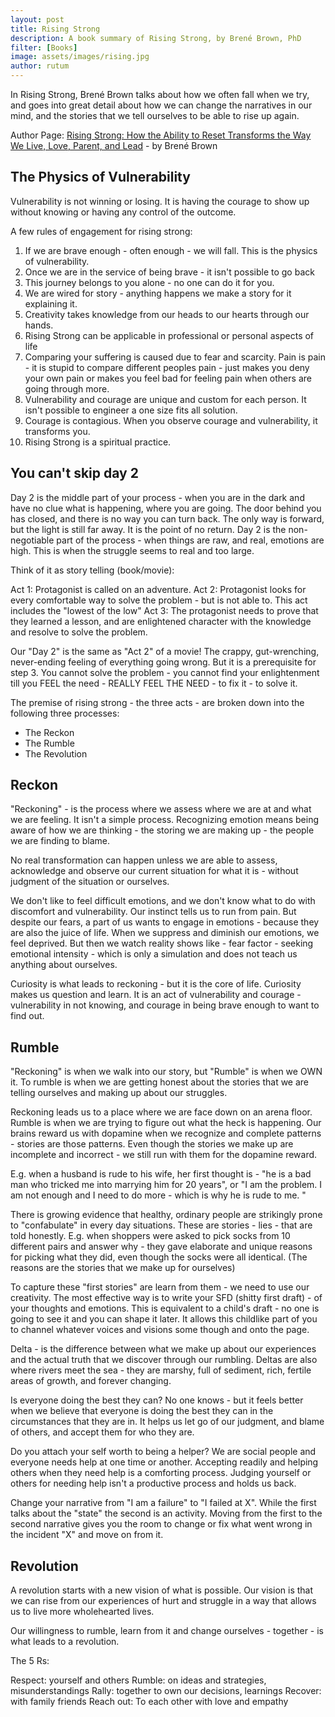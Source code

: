 ```yaml
---
layout: post
title: Rising Strong
description: A book summary of Rising Strong, by Brené Brown, PhD
filter: [Books]
image: assets/images/rising.jpg
author: rutum
---
```


In Rising Strong, Brené Brown talks about how we often fall when we try, and goes into great detail about how we can change the narratives in our mind, and the stories that we tell ourselves to be able to rise up again. 

Author Page: <a href="https://brenebrown.com/books-audio/">Rising Strong: How the Ability to Reset Transforms the Way We Live, Love, Parent, and Lead</a> - by Brené Brown

## The Physics of Vulnerability

Vulnerability is not winning or losing. It is having the courage to show up without knowing or having any control of the outcome. 

A few rules of engagement for rising strong:
1. If we are brave enough - often enough - we will fall. This is the physics of vulnerability. 
2. Once we are in the service of being brave - it isn't possible to go back
3. This journey belongs to you alone - no one can do it for you.
4. We are wired for story - anything happens we make a story for it explaining it. 
5. Creativity takes knowledge from our heads to our hearts through our hands.
6. Rising Strong can be applicable in professional or personal aspects of life
7. Comparing your suffering is caused due to fear and scarcity. Pain is pain - it is stupid to compare different peoples pain - just makes you deny your own pain or makes you feel bad for feeling pain when others are going through more. 
8. Vulnerability and courage are unique and custom for each person. It isn't possible to engineer a one size fits all solution.
9. Courage is contagious. When you observe courage and vulnerability, it transforms you. 
10. Rising Strong is a spiritual practice.

## You can't skip day 2

Day 2 is the middle part of your process - when you are in the dark and have no clue what is happening, where you are going. The door behind you has closed, and there is no way you can turn back. The only way is forward, but the light is still far away. It is the point of no return. 
Day 2 is the non-negotiable part of the process - when things are raw, and real, emotions are high. This is when the struggle seems to real and too large. 

Think of it as story telling (book/movie):

Act 1: Protagonist is called on an adventure. 
Act 2: Protagonist looks for every comfortable way to solve the problem - but is not able to. This act includes the "lowest of the low" 
Act 3: The protagonist needs to prove that they learned a lesson, and are enlightened character with the knowledge and resolve to solve the problem. 

Our "Day 2" is the same as "Act 2" of a movie! The crappy, gut-wrenching, never-ending feeling of everything going wrong. But it is a prerequisite for step 3. You cannot solve the problem - you cannot find your enlightenment till you FEEL the need - REALLY FEEL THE NEED - to fix it - to solve it. 


The premise of rising strong - the three acts - are broken down into the following three processes: 
- The Reckon
- The Rumble
- The Revolution
 
## Reckon

"Reckoning" - is the process where we assess where we are at and what we are feeling. It isn't a simple process. Recognizing emotion means being aware of how we are thinking - the storing we are making up - the people we are finding to blame. 

No real transformation can happen unless we are able to assess, acknowledge and observe our current situation for what it is - without judgment of the situation or ourselves. 

We don't like to feel difficult emotions, and we don't know what to do with discomfort and vulnerability. Our instinct tells us to run from pain. But despite our fears, a part of us wants to engage in emotions - because they are also the juice of life. When we suppress and diminish our emotions, we feel deprived. But then we watch reality shows like - fear factor - seeking emotional intensity - which is only a simulation and does not teach us anything about ourselves. 

Curiosity is what leads to reckoning - but it is the core of life. Curiosity makes us question and learn. It is an act of vulnerability and courage - vulnerability in not knowing, and courage in being brave enough to want to find out. 

## Rumble

"Reckoning" is when we walk into our story, but "Rumble" is when we OWN it. To rumble is when we are getting honest about the stories that we are telling ourselves and making up about our struggles. 

Reckoning leads us to a place where we are face down on an arena floor. Rumble is when we are trying to figure out what the heck is happening. Our brains reward us with dopamine when we recognize and complete patterns - stories are those patterns. Even though the stories we make up are incomplete and incorrect - we still run with them for the dopamine reward. 

E.g. when a husband is rude to his wife, her first thought is - "he is a bad man who tricked me into marrying him for 20 years", or "I am the problem. I am not enough and I need to do more - which is why he is rude to me. "

There is growing evidence that healthy, ordinary people are strikingly prone to "confabulate" in every day situations. These are stories - lies - that are told honestly. E.g. when shoppers were asked to pick socks from 10 different pairs and answer why - they gave elaborate and unique reasons for picking what they did, even though the socks were all identical. (The reasons are the stories that we make up for ourselves)

To capture these "first stories" are learn from them - we need to use our creativity. The most effective way is to write your SFD (shitty first draft) - of your thoughts and emotions. This is equivalent to a child's draft - no one is going to see it and you can shape it later. It allows this childlike part of you to channel whatever voices and visions some though and onto the page. 

Delta - is the difference between what we make up about our experiences and the actual truth that we discover through our rumbling. Deltas are also where rivers meet the sea - they are marshy, full of sediment, rich, fertile areas of growth, and forever changing. 

Is everyone doing the best they can? No one knows - but it feels better when we believe that everyone is doing the best they can in the circumstances that they are in. It helps us let go of our judgment, and blame of others, and accept them for who they are. 

Do you attach your self worth to being a helper? We are social people and everyone needs help at one time or another. Accepting readily and helping others when they need help is a comforting process. Judging yourself or others for needing help isn't a productive process and holds us back. 

Change your narrative from "I am a failure" to "I failed at X". While the first talks about the "state" the second is an activity. Moving from the first to the second narrative gives you the room to change or fix what went wrong in the incident "X" and move on from it. 


## Revolution

A revolution starts with a new vision of what is possible. Our vision is that we can rise from our experiences of hurt and struggle in a way that allows us to live more wholehearted lives. 

Our willingness to rumble, learn from it and change ourselves - together - is what leads to a revolution. 

The 5 Rs:

Respect: yourself and others
Rumble: on ideas and strategies, misunderstandings
Rally: together to own our decisions, learnings
Recover: with family friends
Reach out: To each other with love and empathy
